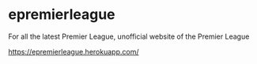 # epremierleague
For all the latest Premier League, unofficial website of the Premier League

https://epremierleague.herokuapp.com/

